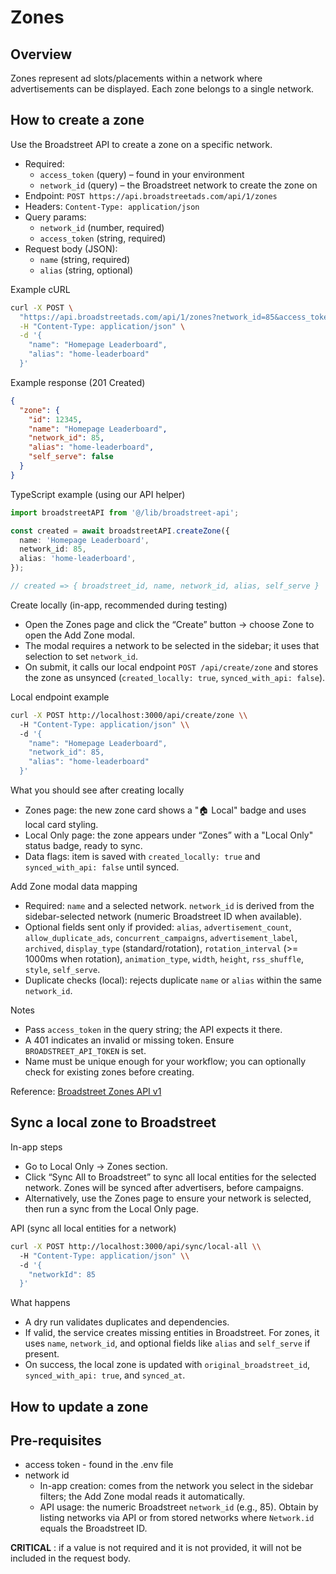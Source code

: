 # Zones

## Overview

Zones represent ad slots/placements within a network where advertisements can be displayed. Each zone belongs to a single network.

## How to create a zone

Use the Broadstreet API to create a zone on a specific network.

- Required:
  - `access_token` (query) – found in your environment
  - `network_id` (query) – the Broadstreet network to create the zone on
- Endpoint: `POST https://api.broadstreetads.com/api/1/zones`
- Headers: `Content-Type: application/json`
- Query params:
  - `network_id` (number, required)
  - `access_token` (string, required)
- Request body (JSON):
  - `name` (string, required)
  - `alias` (string, optional)

Example cURL
```bash
curl -X POST \
  "https://api.broadstreetads.com/api/1/zones?network_id=85&access_token=$BROADSTREET_API_TOKEN" \
  -H "Content-Type: application/json" \
  -d '{
    "name": "Homepage Leaderboard",
    "alias": "home-leaderboard"
  }'
```

Example response (201 Created)
```json
{
  "zone": {
    "id": 12345,
    "name": "Homepage Leaderboard",
    "network_id": 85,
    "alias": "home-leaderboard",
    "self_serve": false
  }
}
```

TypeScript example (using our API helper)
```ts
import broadstreetAPI from '@/lib/broadstreet-api';

const created = await broadstreetAPI.createZone({
  name: 'Homepage Leaderboard',
  network_id: 85,
  alias: 'home-leaderboard',
});

// created => { broadstreet_id, name, network_id, alias, self_serve }
```

Create locally (in-app, recommended during testing)
- Open the Zones page and click the “Create” button → choose Zone to open the Add Zone modal.
- The modal requires a network to be selected in the sidebar; it uses that selection to set `network_id`.
- On submit, it calls our local endpoint `POST /api/create/zone` and stores the zone as unsynced (`created_locally: true`, `synced_with_api: false`).

Local endpoint example
```bash
curl -X POST http://localhost:3000/api/create/zone \\
  -H "Content-Type: application/json" \\
  -d '{
    "name": "Homepage Leaderboard",
    "network_id": 85,
    "alias": "home-leaderboard"
  }'
```

What you should see after creating locally
- Zones page: the new zone card shows a "🏠 Local" badge and uses local card styling.
- Local Only page: the zone appears under “Zones” with a "Local Only" status badge, ready to sync.
- Data flags: item is saved with `created_locally: true` and `synced_with_api: false` until synced.

Add Zone modal data mapping
- Required: `name` and a selected network. `network_id` is derived from the sidebar-selected network (numeric Broadstreet ID when available).
- Optional fields sent only if provided: `alias`, `advertisement_count`, `allow_duplicate_ads`, `concurrent_campaigns`, `advertisement_label`, `archived`, `display_type` (standard/rotation), `rotation_interval` (>= 1000ms when rotation), `animation_type`, `width`, `height`, `rss_shuffle`, `style`, `self_serve`.
- Duplicate checks (local): rejects duplicate `name` or `alias` within the same `network_id`.

Notes
- Pass `access_token` in the query string; the API expects it there.
- A 401 indicates an invalid or missing token. Ensure `BROADSTREET_API_TOKEN` is set.
- Name must be unique enough for your workflow; you can optionally check for existing zones before creating.

Reference: [Broadstreet Zones API v1](https://api.broadstreetads.com/docs/v1#tag/Zones)

## Sync a local zone to Broadstreet

In-app steps
- Go to Local Only → Zones section.
- Click “Sync All to Broadstreet” to sync all local entities for the selected network. Zones will be synced after advertisers, before campaigns.
- Alternatively, use the Zones page to ensure your network is selected, then run a sync from the Local Only page.

API (sync all local entities for a network)
```bash
curl -X POST http://localhost:3000/api/sync/local-all \\
  -H "Content-Type: application/json" \\
  -d '{
    "networkId": 85
  }'
```

What happens
- A dry run validates duplicates and dependencies.
- If valid, the service creates missing entities in Broadstreet. For zones, it uses `name`, `network_id`, and optional fields like `alias` and `self_serve` if present.
- On success, the local zone is updated with `original_broadstreet_id`, `synced_with_api: true`, and `synced_at`.

## How to update a zone

## Pre-requisites
- access token - found in the .env file
- network id
  - In-app creation: comes from the network you select in the sidebar filters; the Add Zone modal reads it automatically.
  - API usage: the numeric Broadstreet `network_id` (e.g., 85). Obtain by listing networks via API or from stored networks where `Network.id` equals the Broadstreet ID.

**CRITICAL** : if a value is not required and it is not provided, it will not be included in the request body.
